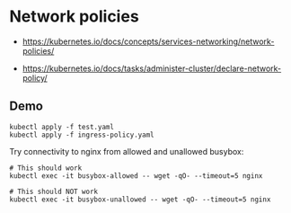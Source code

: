# Network policies

- https://kubernetes.io/docs/concepts/services-networking/network-policies/

- https://kubernetes.io/docs/tasks/administer-cluster/declare-network-policy/

## Demo

```
kubectl apply -f test.yaml
kubectl apply -f ingress-policy.yaml
```

Try connectivity to nginx from allowed and unallowed busybox:

```
# This should work
kubectl exec -it busybox-allowed -- wget -qO- --timeout=5 nginx

# This should NOT work
kubectl exec -it busybox-unallowed -- wget -qO- --timeout=5 nginx
```
